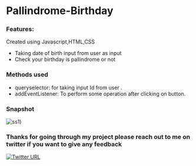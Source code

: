 # Pallindrome-Birthday

### Features:
Created using Javascript,HTML,CSS

-  Taking date of birth input from user as input
-  Check your birthday is pallindrome  or not 

### Methods used

-   queryselector: for taking input Id from user .
-   addEventListener: To perform some operation after clicking on button.


### Snapshot

![ss1](https://user-images.githubusercontent.com/44290901/134713938-426f6680-fd11-4e1f-8cdb-7113514638b7.PNG))


### Thanks for going through my project please reach out to me on twitter if you want to give any feedback

[![Twitter URL](https://img.shields.io/badge/Twitter-1DA1F2?style=for-the-badge&logo=twitter&logoColor=white)](https://twitter.com/PoojaKelkar5)
